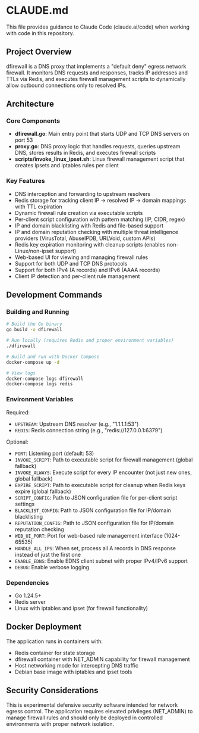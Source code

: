 # CLAUDE.md

This file provides guidance to Claude Code (claude.ai/code) when working with code in this repository.

## Project Overview

dfirewall is a DNS proxy that implements a "default deny" egress network firewall. It monitors DNS requests and responses, tracks IP addresses and TTLs via Redis, and executes firewall management scripts to dynamically allow outbound connections only to resolved IPs.

## Architecture

### Core Components

- **dfirewall.go**: Main entry point that starts UDP and TCP DNS servers on port 53
- **proxy.go**: DNS proxy logic that handles requests, queries upstream DNS, stores results in Redis, and executes firewall scripts
- **scripts/invoke_linux_ipset.sh**: Linux firewall management script that creates ipsets and iptables rules per client

### Key Features

- DNS interception and forwarding to upstream resolvers
- Redis storage for tracking client IP → resolved IP → domain mappings with TTL expiration
- Dynamic firewall rule creation via executable scripts
- Per-client script configuration with pattern matching (IP, CIDR, regex)
- IP and domain blacklisting with Redis and file-based support
- IP and domain reputation checking with multiple threat intelligence providers (VirusTotal, AbuseIPDB, URLVoid, custom APIs)
- Redis key expiration monitoring with cleanup scripts (enables non-Linux/non-ipset support)
- Web-based UI for viewing and managing firewall rules
- Support for both UDP and TCP DNS protocols
- Support for both IPv4 (A records) and IPv6 (AAAA records)
- Client IP detection and per-client rule management

## Development Commands

### Building and Running

```bash
# Build the Go binary
go build -o dfirewall

# Run locally (requires Redis and proper environment variables)
./dfirewall

# Build and run with Docker Compose
docker-compose up -d

# View logs
docker-compose logs dfirewall
docker-compose logs redis
```

### Environment Variables

Required:
- `UPSTREAM`: Upstream DNS resolver (e.g., "1.1.1.1:53")
- `REDIS`: Redis connection string (e.g., "redis://127.0.0.1:6379")

Optional:
- `PORT`: Listening port (default: 53)
- `INVOKE_SCRIPT`: Path to executable script for firewall management (global fallback)
- `INVOKE_ALWAYS`: Execute script for every IP encounter (not just new ones, global fallback)
- `EXPIRE_SCRIPT`: Path to executable script for cleanup when Redis keys expire (global fallback)
- `SCRIPT_CONFIG`: Path to JSON configuration file for per-client script settings
- `BLACKLIST_CONFIG`: Path to JSON configuration file for IP/domain blacklisting
- `REPUTATION_CONFIG`: Path to JSON configuration file for IP/domain reputation checking
- `WEB_UI_PORT`: Port for web-based rule management interface (1024-65535)
- `HANDLE_ALL_IPS`: When set, process all A records in DNS response instead of just the first one
- `ENABLE_EDNS`: Enable EDNS client subnet with proper IPv4/IPv6 support
- `DEBUG`: Enable verbose logging

### Dependencies

- Go 1.24.5+
- Redis server
- Linux with iptables and ipset (for firewall functionality)

## Docker Deployment

The application runs in containers with:
- Redis container for state storage
- dfirewall container with NET_ADMIN capability for firewall management
- Host networking mode for intercepting DNS traffic
- Debian base image with iptables and ipset tools

## Security Considerations

This is experimental defensive security software intended for network egress control. The application requires elevated privileges (NET_ADMIN) to manage firewall rules and should only be deployed in controlled environments with proper network isolation.